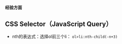 <!--more-->
#### 经验方面
## CSS Selector（JavaScript Query）
- nth的表达式：选择ol前三个li：
`ol>li:nth-child(-n+3)`
